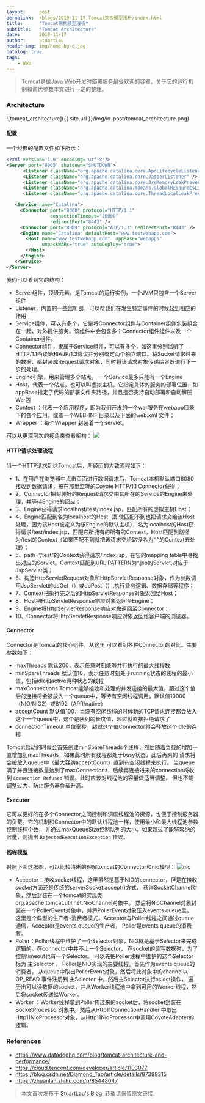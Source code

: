 ```yaml
---
layout:     post
permalink:  /blogs/2019-11-17-Tomcat架构模型浅析/index.html
title:      "Tomcat架构模型浅析"
subtitle:   "Tomcat Architecture"
date:       2019-11-17
author:     StuartLau
header-img: img/home-bg-o.jpg
catalog: true
tags:
    - Web
---
```

> Tomcat是做Java Web开发时部署服务最受欢迎的容器，关于它的运行机制和调优参数本文进行一定的整理。

### Architecture
![tomcat_architecture]({{ site.url }}/img/in-post/tomcat_architecture.png)
#### 配置
一个经典的配置文件如下所示：
```xml
<?xml version='1.0' encoding='utf-8'?>
<Server port="8005" shutdown="SHUTDOWN">
      <Listener className="org.apache.catalina.core.AprLifecycleListener" />
      <Listener className="org.apache.catalina.core.JasperListener" />
      <Listener className="org.apache.catalina.core.JreMemoryLeakPreventionListener" />
      <Listener className="org.apache.catalina.mbeans.GlobalResourcesLifecycleListener" />
      <Listener className="org.apache.catalina.core.ThreadLocalLeakPreventionListener" />

   <Service name="Catalina">
     <Connector port="8080" protocol="HTTP/1.1"
                connectionTimeout="20000"
                redirectPort="8443" />
     <Connector port="8009" protocol="AJP/1.3" redirectPort="8443" />
     <Engine name="Catalina" defaultHost="www.testwebapp.com">
       <Host name="www.testwebapp.com"  appBase="webapps"
             unpackWARs="true" autoDeploy="true">
       </Host>
     </Engine>
   </Service>
</Server>
```
我们可以看到它的结构：
- Server组件，顶级元素，是Tomcat的运行实例，一个JVM只包含一个Server组件
- Listener，内置的一些监听器，可以帮我们在发生特定事件的时候起到相应的作用
- Service组件，可以有多个，它是将Connector组件与Container组件包装组合在一起，对外提供服务。该组件中会包含多个Connector组件组件以及一个Container组件。
- Connector组件，隶属于Service组件，可以有多个，如这里分别监听了HTTP/1.1西诶呦和AJP/1.3协议并分别绑定两个独立端口。将Socket请求过来的数据，都封装成Request请求对象，同时将该请求对象传递给容器进行下一步的处理。
- Engine引擎，用来管理多个站点， 一个Service最多只能有一个Engine
- Host，代表一个站点，也可以叫虚拟主机。它指定具体的服务的部署位置，如appBase指定了代码的部署文件夹路径，并且是否支持自动部署和自动解压War包
- Context ：代表一个应用程序，即为我们开发的一个war服务在webapp目录下的各个应用，或者一个WEB-INF 目录以及下面的web.xml 文件；
- Wrapper ：每个Wrapper 封装着一个servlet。

可以从更深层次的视角来查看架构：
![](https://img-blog.csdnimg.cn/20190215235803146.png?x-oss-process=image/watermark,type_ZmFuZ3poZW5naGVpdGk,shadow_10,text_aHR0cHM6Ly9ibG9nLmNzZG4ubmV0L0RpYW1vbmRfVGFv,size_16,color_FFFFFF,t_70)

#### HTTP请求处理流程
当一个HTTP请求到达Tomcat后，所经历的大致流程如下：
- 1、在用户在浏览器中点击页面进行数据请求后，Tomcat本机默认端口8080接收到数据请求，被在那里监听的Coyote HTTP/1.1 Connector获得；
- 2、Connector把封装好的Request请求交由其所在的Service的Engine来处理，并等待Engine的回应；
- 3、Engine获得请求localhost/test/index.jsp，匹配所有的虚拟主机Host；
- 4、Engine匹配到名为localhost的Host（即使匹配不到也把请求交给该Host处理，因为该Host被定义为该Engine的默认主机），名为localhost的Host获得请求/test/index.jsp，匹配它所拥有的所有的Context。Host匹配到路径为/test的Context（如果匹配不到就把该请求交给路径名为“ ”的Context去处理）；
- 5、path=“/test”的Context获得请求/index.jsp，在它的mapping table中寻找出对应的Servlet。Context匹配到URL PATTERN为*.jsp的Servlet,对应于JspServlet类；
- 6、构造HttpServletRequest对象和HttpServletResponse对象，作为参数调用JspServlet的doGet（）或doPost（）.执行业务逻辑、数据存储等程序；
- 7、Context把执行完之后的HttpServletResponse对象返回给Host；
- 8、Host把HttpServletResponse响应对象返回至Engine；
- 9、Engine将HttpServletResponse响应对象返回至Connector；
- 10、Connector将HttpServletResponse响应对象返回给客户端的浏览器。
#### Connector
Connector是Tomcat的核心组件，从[这里](https://tomcat.apache.org/tomcat-9.0-doc/config/http.html#Connector_Comparison)
可以看到各种Connector的对比。主要参数如下：
- maxThreads 默认200，表示任意时刻能够并行执行的最大线程数
- minSpareThreads 默认值10，表示任意时刻处于running状态的线程的最小值，包括idle和active两种状态的线程
- maxConnections Tomcat能够接收和处理的并发连接的最大值，超过这个值后的连接将会被放入一个queue中，等待有空闲线程调用。默认值10000（NIO/NIO2）或8192（APR/native）
- acceptCount 默认值100，当没有空闲线程的时候新的TCP请求连接都会放入这个一个queue中，这个是队列的长度值，超过就直接拒绝请求了
- connectionTimeout 单位毫秒，超过这个值Connector将会释放这个idle的连接

Tomcat启动的时候会首先创建minSpareThreads个线程，然后随着负载的增加一直增加到maxThreads，如果此时所有线程都处于busy状态，此后再来的
请求将会被放入queue中（最大容纳acceptCount）直到有空闲线程来执行。
当queue满了并且连接数量达到了maxConnections，后续再连接进来的connection将收到 `Connection Refused` 错误。此时应该对线程池的容量做适当调整，
但也不能调整过大，防止服务器负载升高。
#### Executor
它可以更好的在多个Connector之间控制和调度线程池的资源，也便于控制服务器的负载。它的机制和Connector中的默认线程池一样，使用最小和最大线程池参数控制线程个数，
并通过maxQueueSize控制队列的大小，如果超过了能够容纳的容量，则抛出 `RejectedExecutionException` 错误。

#### 线程模型
对照下面这张图，可以比较清晰的理解tomcat的Connector和nio模型：
![nio](https://pic2.zhimg.com/v2-ee80f19d3e6f2886ac7cc1fe66c781ad_b.jpg)

- Acceptor：接收socket线程，这里虽然是基于NIO的connector，但是在接收socket方面还是传统的serverSocket.accept()方式，
获得SocketChannel对象，然后封装在一个tomcat的实现类org.apache.tomcat.util.net.NioChannel对象中。
然后将NioChannel对象封装在一个PollerEvent对象中，并将PollerEvent对象压入events queue里。
这里是个典型的生产者-消费者模式，Acceptor与Poller线程之间通过queue通信，Acceptor是events queue的生产者，
Poller是events queue的消费者。
- Poller：Poller线程中维护了一个Selector对象，NIO就是基于Selector来完成逻辑的。在connector中并不止一个Selector，
在socket的读写数据时，为了控制timeout也有一个Selector。
可以先把Poller线程中维护的这个Selector标为 主Selector 。 Poller是NIO实现的主要线程。首先作为events queue的消费者，
从queue中取出PollerEvent对象，然后将此对象中的channel以 OP_READ 事件注册到 主Selector 中，然后主Selector执行select操作，
遍历出可以读数据的socket，并从Worker线程池中拿到可用的Worker线程，然后将socket传递给Worker。
- Worker ：Worker线程拿到Poller传过来的socket后，将socket封装在SocketProcessor对象中。然后从Http11ConnectionHandler
中取出Http11NioProcessor对象，从Http11NioProcessor中调用CoyoteAdapter的逻辑。

### References
- https://www.datadoghq.com/blog/tomcat-architecture-and-performance/
- https://cloud.tencent.com/developer/article/1103077
- https://blog.csdn.net/Diamond_Tao/article/details/87389315
- https://zhuanlan.zhihu.com/p/85448047


> 本文首次发布于 [StuartLau's Blog](https://stuartlau.github.io), 
转载请保留原文链接.
